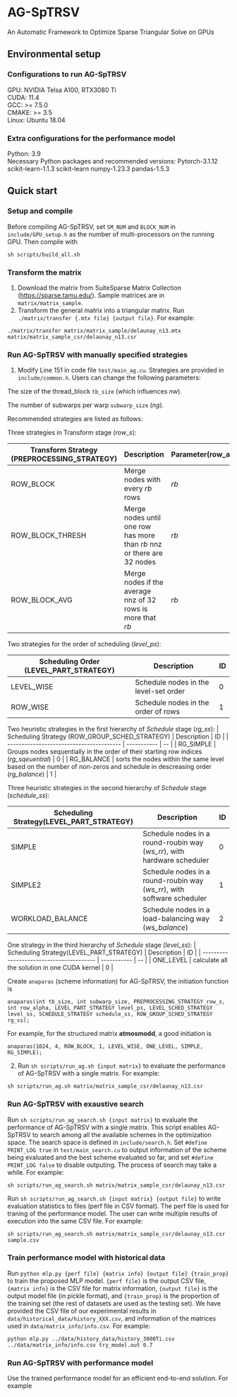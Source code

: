 # AG-SpTRSV
An Automatic Framework to Optimize Sparse Triangular Solve on GPUs

## Environmental setup
### Configurations to run AG-SpTRSV
GPU:   NVIDIA Telsa A100, RTX3080 Ti  
CUDA:  11.4  
GCC:   >= 7.5.0  
CMAKE: >= 3.5  
Linux: Ubuntu 18.04
### Extra configurations for the performance model
Python: 3.9  
Necessary Python packages and recommended versions: Pytorch-3.1.12 scikit-learn-1.1.3 scikit-learn numpy-1.23.3 pandas-1.5.3 

## Quick start
### Setup and compile
Before compiling AG-SpTRSV, set `SM_NUM` and `BLOCK_NUM` in `include/GPU_setup.h` as the number of multi-processors on the running GPU. Then compile with
```
sh scripts/build_all.sh
```

### Transform the matrix
1. Download the matrix from SuiteSparse Matrix Collection (<https://sparse.tamu.edu/>). Sample matrices are in ``matrix/matrix_sample``.
2. Transform the general matrix into a triangular matrix. Run ``./matrix/transfer {.mtx file} {output file}``. For example: 
```
./matrix/transfer matrix/matrix_sample/delaunay_n13.mtx matrix/matrix_sample_csr/delaunay_n13.csr
```

### Run AG-SpTRSV with manually specified strategies

1. Modify Line 151 in code file ``test/main_ag.cu``. Strategies are provided in ``include/common.h``. Users can change the following parameters:

The size of the thread_block `tb_size` (which influences *nw*).

The number of subwarps per warp `subwarp_size` (*ng*).

Recommended strategies are listed as follows:

Three strategies in Transform stage (*row_s*):

| Transform Strategy  (PREPROCESSING_STRATEGY) | Description | Parameter(row_alpha) | ID |
| ------------------------------------------ | ----------- | --------- | -- |
| ROW_BLOCK | Merge nodes with every $rb$ rows | $rb$ | 0 |
| ROW_BLOCK_THRESH | Merge nodes until one row has more than $rb$ nnz or there are 32 nodes | $rb$ | 1 |
| ROW_BLOCK_AVG | Merge nodes if the average nnz of 32 rows is more that $rb$ | $rb$ | 2 |

Two strategies for the order of scheduling (*level_ps*):

| Scheduling Order (LEVEL_PART_STRATEGY) | Description | ID |
| ------------------------------------- | ----------- | -- |
| LEVEL_WISE | Schedule nodes in the level-set order | 0 |
| ROW_WISE   | Schedule nodes in the order of rows | 1 |

Two heuristic strategies in the first hierarchy of *Schedule* stage (*rg_ss*):
| Scheduling Strategy (ROW_GROUP_SCHED_STRATEGY) | Description | ID |
| ---------------------------------------- | ----------- | -- |
| RG_SIMPLE | Groups nodes sequentially in the order of their starting row indices (*rg_sqeuential*) | 0 |
| RG_BALANCE | sorts the nodes within the same level based on the number of non-zeros and schedule in descreasing order (*rg_balance*) | 1 |

Three heuristic strategies in the second hierarchy of *Schedule* stage (*schedule_ss*):

| Scheduling Strategy(LEVEL_PART_STRATEGY) | Description | ID |
| ---------------------------------------- | ----------- | -- |
| SIMPLE | Schedule nodes in a round-roubin way (*ws_rr*), with hardware scheduler | 0 |
| SIMPLE2 | Schedule nodes in a round-roubin way (*ws_rr*), with software scheduler | 1 |
| WORKLOAD_BALANCE | Schedule nodes in a load-balancing way (*ws_balance*) | 2 |

One strategy in the third hierarchy of *Schedule* stage (*level_ss*):
| Scheduling Strategy(LEVEL_PART_STRATEGY) | Description | ID |
| ---------------------------------------- | ----------- | -- |
| ONE_LEVEL | calculate all the solution in one CUDA kernel | 0 |

Create `anaparas` (scheme information) for AG-SpTRSV, the initiation function is
```
anaparas(int tb_size, int subwarp_size, PREPROCESSING_STRATEGY row_s, int row_alpha, LEVEL_PART_STRATEGY level_ps, LEVEL_SCHED_STRATEGY level_ss, SCHEDULE_STRATEGY schedule_ss, ROW_GROUP_SCHED_STRATEGY rg_ss);
```
For example, for the structured matrix **atmosmodd**, a good initiation is
```
anaparas(1024, 4, ROW_BLOCK, 1, LEVEL_WISE, ONE_LEVEL, SIMPLE, RG_SIMPLE);
```

2. Run ``sh scripts/run_ag.sh {input matrix}`` to evaluate the performance of AG-SpTRSV with a single matrix. For example:
```
sh scripts/run_ag.sh matrix/matrix_sample_csr/delaunay_n13.csr
```

### Run AG-SpTRSV with exaustive search
Run ``sh scripts/run_ag_search.sh {input matrix}`` to evaluate the performance of AG-SpTRSV with a single matrix. This script enables AG-SpTRSV to search among all the available schemes in the optimization space. The search space is defined in ``include/search.h``. Set ``#define PRINT_LOG true`` in ``test/main_search.cu`` to output information of the scheme being evaluated and the best scheme evaluated so far, and set ``#define PRINT_LOG false`` to disable outputing. The process of search may take a while. For example:
```
sh scripts/run_ag_search.sh matrix/matrix_sample_csr/delaunay_n13.csr
```
Run ``sh scripts/run_ag_search.sh {input matrix} {output file}`` to write evaluation statistics to files (perf file in CSV format). The perf file is used for traning of the performance model. The user can write multiple results of execution into the same CSV file. For example:
```
sh scripts/run_ag_search.sh matrix/matrix_sample_csr/delaunay_n13.csr sample.csv
```

### Train performance model with historical data
Run ``python mlp.py {perf file} {matrix info} {output file} {train_prop}`` to train the proposed MLP model. ``{perf file}`` is the output CSV file, ``{matrix info}`` is the CSV file for matrix information, ``{output file}`` is the output model file (in pickle format), and ``{train_prop}`` is the proportion of the training set (the rest of datasets are used as the testing set). We have provided the CSV file of our experimental results in ``data/historical_data/history_XXX.csv``, and information of the matrices used in ``data/matrix_info/info.csv``. For example:
```
python mlp.py ../data/history_data/history_3080Ti.csv ../data/matrix_info/info.csv try_model.out 0.7
```

### Run AG-SpTRSV with performance model
Use the trained performance model for an efficient end-to-end solution. For example 
